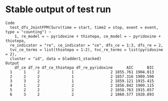 # Stable output of test run

    Code
      test_dfs_JointFPM(Surv(time = start, time2 = stop, event = event, type = "counting") ~
        1, re_model = ~ pyridoxine + thiotepa, ce_model = ~ pyridoxine + thiotepa,
      re_indicator = "re", ce_indicator = "ce", dfs_ce = 1:3, dfs_re = 2,
      tvc_ce_terms = list(thiotepa = 1:2), tvc_re_terms = list(pyridoxine = 2),
      cluster = "id", data = bladder1_stacked)
    Output
        df_ce df_re df_ce_thiotepa df_re_pyridoxine      AIC      BIC
      1     1     2              1                2 1855.761 1904.013
      2     2     2              1                2 1857.316 1909.590
      3     3     2              1                2 1859.121 1915.415
      4     1     2              2                2 1856.842 1909.115
      5     2     2              2                2 1858.763 1915.057
      6     3     2              2                2 1860.577 1920.893

